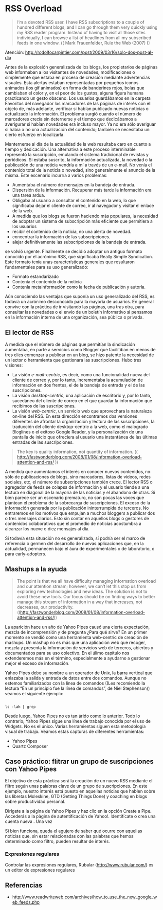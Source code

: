 # RSS Overload 

>I’m a devoted RSS user. I have RSS subscriptions to a couple of hundred different blogs, and I can go through them very quickly using my RSS reader program. Instead of having to visit all those sites individually, I can browse a list of headlines from all my subscribed feeds in one window. (( Mark Frauenfelder, Rule the Web (2007) ))

Atención: http://rodolfocarpintier.com/post/2009/03/16/solo-dos-post-al-dia


Antes de la explosión generalizada de los blogs, los propietarios de páginas web informaban a los visitantes de novedades, modificaciones o simplemente que estaba en proceso de creación mediante advertencias visuales. Esta alertas estaban representadas por pequeños iconos animados (los gif animados) en forma de banderines rojos, bolas que cambiaban el color y, en el peor de los gustos, alguna figura humana practicando un gesto obsceno. Los usuarios guardábamos en la carpeta Favoritos del navegador los marcadores de las páginas de interés con el objeto de, más adelante, verificar si habían publicado nuevas noticias o actualizado la información. El problema surgió cuando el número de marcadores crecía sin deternerse y el tiempo que dedicábamos a averigurar si habían novedades era incluso mayor. Ya no era sólo averiguar si había o no una actualización del contenido; también se necesitaba un cierto esfuerzo en localizarla.

Manternerse al día de la actualidad de la web resultaba caro en cuanto a tiempo y dedicación.  Una alternativa a este proceso interminable representó la suscripción, emulando el sistema tradicional de revistas y periódicos. Si estaba suscrito, la información actualizada, la novedad o la publicación de una noticia vendría a mí a través de un e-mail. No venía el contenido total de la noticia o novedad, sino generalmente el anuncio de la misma. 
Este escenario incurría a varios problemas:

  * Aumentaba el número de mensajes en la bandeja de entrada.
  * Dispersión de la información. Recuperar más tarde la información era una tarea ardua. 
  * Obligaba al usuario a consultar el contenido en la web, lo que significaba dejar  el cliente de correo, ir al navegador y visitar el enlace de la web.
  * A medida que los blogs se fueron haciendo más populares, la necesidad de adoptar un sistema de subscripción más eficiente que permitiera a los usuarios
  * recibir el contenido de la noticia, no una alerta de novedad.
  * concentrar la información de las subscripciones.
  * alejar definitivamente las subscripciones de la bandeja de entrada.

se volvió urgente. Finalmente se decidió adoptar un antiguo formato conocido por el acrónimo RSS, que significaba Really Simple Syndication. Este formato tenía unas características generales que resultaron fundamentales para su uso generalizado:

  * Formato estandarizado
  * Contenía el contenido de la noticia
  * Contenía metainformación como la fecha de publicación y autoría.

Aún conociendo las ventajas que suponía un uso generalizado del RSS, es todavía un acrónimo desconocido para la mayoría de usuarios. En general convive con la práctica de ir visitando las páginas, una tras otra, para consultar las novedades o el envío de un boletín informativo si pensamos en la información interna de una organización, sea pública o privada.

## El lector de RSS 

A medida que el número de páginas que permitían la sindicación aumentaba, en parte a servicios como Blogger que facilitiban en menos de tres clics comenzar a publicar en un blog, se hizo patente la necesidad de un lector o herramienta que gestionara las suscripciones. Hubo tres visiones:
  
* La visión _e-mail-centric_, es decir, como una funcionalidad nueva del cliente de correo y, por lo tanto, incrementaba la acumulación de información en dos frentes, el de la bandeja de entrada y el de las suscripciones.
* La visión _desktop-centric_, una aplicación de escritorio y, por lo tanto, sucedáneo del cliente de correo en el que guardar la información que recibimos de las suscripciones.
* La visión _web-centric_, un servicio web que aprovechara la naturaleza on-line del RSS. En esta dirección encontramos dos versiones diferentes de afrontar la organización y lectura de las suscripciones, la traducción del cliente desktop-centric a la web, como el malogrado Bloglines o el exitoso Google Reader, y la personalización de una pantalla de inicio que ofreciera al usuario una instantánea de las últimas entradas de las suscripciones.


>The key is quality information, not quantity of information. (( http://fastwonderblog.com/2008/01/08/information-overload-attention-and-rss/ ))

A medida que aumentamos el interés en conocer nuevos contenidos, no sólo de publicaciones de blogs, sino marcadores, listas de videos, redes sociales, etc, el número de subscripciones también crece. El lector RSS o agregador de feeds se colapsa de información y el usuario tiende a una lectura en diagonal de la mayoría de las noticias y el abandono de otras.
Si bien parece ser un escenario prematuro, no son pocas las voces que plantean el problema de la sobrecarga de suscripciones. El exceso de la información generada por la publicación ininterrumpida de terceros. No entraremos en los motivos que empujan a muchos bloggers a publicar dos o tres mensajes diarios. Esto sin contar en aquellos blogs o gestores de contenidos colaborativos que el promedio de noticias acostumbra a alcanzar los nueve o diez mensajes al día.

Si todavía esta situación no es generalizada, sí podría ser el marco de referencia o germen del desarrollo de nuevas aplicaciones que, en la actualidad, permanecen bajo el áura de experimentales o de laboratorio, o para early-adopters. 

## Mashups a la ayuda 

>The point is that we all have difficulty managing information overload and our attention stream; however, we can’t let this stop us from exploring new technologies and new ideas. The solution is not to avoid these new tools. Our focus should be on finding ways to better manage this stream of information in a way that increases, not decreases, our productivity. ((http://fastwonderblog.com/2008/01/08/information-overload-attention-and-rss/))

La aparición hace un año de Yahoo Pipes causó una cierta expectación, mezcla de incomprensión y de pregunta ¿Para qué sirve? En un primer momento se vendió como una herramienta web-centric de creación de mashups. Un mashup no es más que una aplicación web que recoger, mezcla y presenta la información de  servicios web de terceros, abiertos y documentados para su uso colectivo. En el úlimo capítulo nos extenderemos más en el término, especialmente a ayudarno a gestionar mejor el exceso de información.

Yahoo Pipes debe su nombre a un operador de Unix, la barra vertical que enlazaba la salida y entrada de datos entre dos comandos. Aunque no estemos familiarizados con la línea de comandos ((Les recomiendo la lectura “En un principio fue la línea de comandos”, de Niel Stephenson)) veamos el siguiente ejemplo:

<code>
ls -lah | grep 
</code> 

Desde luego, Yahoo Pipes no es tan árido como lo anterior. Todo lo contrario, Yahoo Pipes sigue una línea de trabajo conocida por el uso de Widgets. No es el único. Varias herramientas siguen esta metodología visual de trabajo. Veamos estas capturas de diferentes herramientas:

  * Yahoo Pipes
  * Quartz Composer


## Caso práctico: flitrar un grupo de suscripciones con Yahoo Pipes 

El objetivo de esta práctica será la creación de un nuevo RSS mediante el filtro según unas palabras clave de un grupo de suscripciones. En este ejemplo, nuestro interés está puesto en aquellas noticias que hablen sobre las libretas Moleskine, GTD  (Getting Things Done) y coaching en blogs sobre productividad personal.

Dirígete a la página de  Yahoo Pipes y haz clic en la opción Create a Pipe. Accederás a la pàgina de autentificación de Yahoo!. Identifícate o crea una cuenta nueva .
Una vez 

Si bien funciona, queda el agujero de saber qué ocurre con aquellas noticias que, sin estar relacionadas con las palabras que hemos determinado como filtro, pueden resultar de interés.

### Expresiones regulares 

Controlar las expresiones regulares, Rubular (http://www.rubular.com/) es un editor de expresiones regulares 





## Referencias 

  * http://www.readwriteweb.com/archives/how_to_use_the_new_google_web_feeds.php
